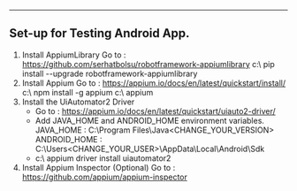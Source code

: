 ---------------------------------------------------------------------
Set-up for Testing Android App.
---------------------------------------------------------------------
1. Install AppiumLibrary
   Go to : https://github.com/serhatbolsu/robotframework-appiumlibrary
   c:\ pip install --upgrade robotframework-appiumlibrary
2. Install Appium
   Go to : https://appium.io/docs/en/latest/quickstart/install/
   c:\ npm install -g appium
   c:\ appium
3. Install the UiAutomator2 Driver
   - Go to : https://appium.io/docs/en/latest/quickstart/uiauto2-driver/
   - Add JAVA_HOME and ANDROID_HOME environment variables.
      JAVA_HOME : C:\Program Files\Java\<CHANGE_YOUR_VERSION>
      ANDROID_HOME : C:\Users\<CHANGE_YOUR_USER>\AppData\Local\Android\Sdk
   - c:\ appium driver install uiautomator2
4. Install Appium Inspector (Optional)
   Go to : https://github.com/appium/appium-inspector
